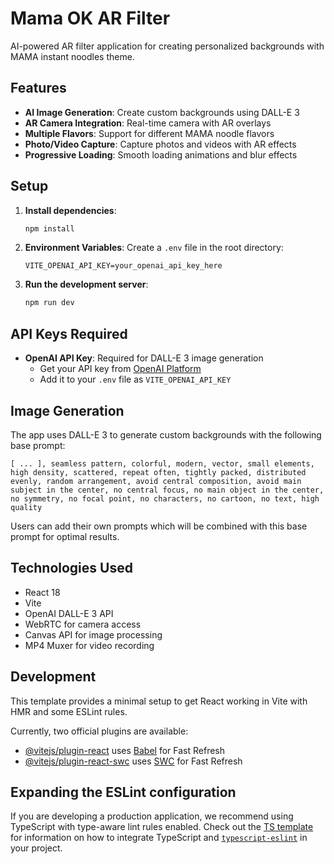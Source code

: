 # Mama OK AR Filter

AI-powered AR filter application for creating personalized backgrounds with MAMA instant noodles theme.

## Features

- **AI Image Generation**: Create custom backgrounds using DALL-E 3
- **AR Camera Integration**: Real-time camera with AR overlays
- **Multiple Flavors**: Support for different MAMA noodle flavors
- **Photo/Video Capture**: Capture photos and videos with AR effects
- **Progressive Loading**: Smooth loading animations and blur effects

## Setup

1. **Install dependencies**:

   ```bash
   npm install
   ```

2. **Environment Variables**:
   Create a `.env` file in the root directory:

   ```
   VITE_OPENAI_API_KEY=your_openai_api_key_here
   ```

3. **Run the development server**:
   ```bash
   npm run dev
   ```

## API Keys Required

- **OpenAI API Key**: Required for DALL-E 3 image generation
  - Get your API key from [OpenAI Platform](https://platform.openai.com/api-keys)
  - Add it to your `.env` file as `VITE_OPENAI_API_KEY`

## Image Generation

The app uses DALL-E 3 to generate custom backgrounds with the following base prompt:

```
[ ... ], seamless pattern, colorful, modern, vector, small elements, high density, scattered, repeat often, tightly packed, distributed evenly, random arrangement, avoid central composition, avoid main subject in the center, no central focus, no main object in the center, no symmetry, no focal point, no characters, no cartoon, no text, high quality
```

Users can add their own prompts which will be combined with this base prompt for optimal results.

## Technologies Used

- React 18
- Vite
- OpenAI DALL-E 3 API
- WebRTC for camera access
- Canvas API for image processing
- MP4 Muxer for video recording

## Development

This template provides a minimal setup to get React working in Vite with HMR and some ESLint rules.

Currently, two official plugins are available:

- [@vitejs/plugin-react](https://github.com/vitejs/vite-plugin-react/blob/main/packages/plugin-react) uses [Babel](https://babeljs.io/) for Fast Refresh
- [@vitejs/plugin-react-swc](https://github.com/vitejs/vite-plugin-react/blob/main/packages/plugin-react-swc) uses [SWC](https://swc.rs/) for Fast Refresh

## Expanding the ESLint configuration

If you are developing a production application, we recommend using TypeScript with type-aware lint rules enabled. Check out the [TS template](https://github.com/vitejs/vite/tree/main/packages/create-vite/template-react-ts) for information on how to integrate TypeScript and [`typescript-eslint`](https://typescript-eslint.io) in your project.
